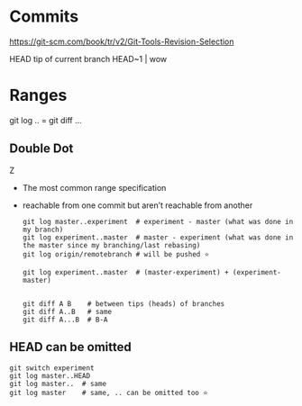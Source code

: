 # Commits
https://git-scm.com/book/tr/v2/Git-Tools-Revision-Selection


HEAD  tip of current branch
HEAD~1 | wow

# Ranges

git log .. = git diff ...

## Double Dot
Z
* The most common range specification
* reachable from one commit but aren’t reachable from another

      git log master..experiment  # experiment - master (what was done in my branch)
      git log experiment..master  # master - experiment (what was done in the master since my branching/last rebasing)
      git log origin/remotebranch # will be pushed ⭐

      git log experiment..master  # (master-experiment) + (experiment-master)


      git diff A B    # between tips (heads) of branches
      git diff A..B   # same
      git diff A...B  # B-A

## HEAD can be omitted
    git switch experiment
    git log master..HEAD
    git log master..  # same
    git log master    # same, .. can be omitted too ⭐

